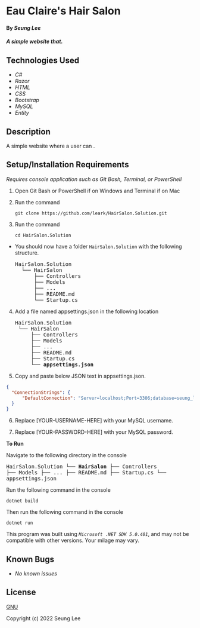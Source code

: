 # Eau Claire's Hair Salon

#### By _Seung Lee_

#### _A simple website that._

## Technologies Used

* _C#_
* _Razor_
* _HTML_
* _CSS_
* _Bootstrap_
* _MySQL_
* _Entity_

## Description

A simple website where a user can .

## Setup/Installation Requirements

_Requires console application such as Git Bash, Terminal, or PowerShell_

1. Open Git Bash or PowerShell if on Windows and Terminal if on Mac
2. Run the command

    ``git clone https://github.com/leark/HairSalon.Solution.git``

3. Run the command

    ``cd HairSalon.Solution``

* You should now have a folder `HairSalon.Solution` with the following structure.
    <pre>HairSalon.Solution
    └── HairSalon
        ├── Controllers
        ├── Models
        ├── ...
        ├── README.md
        └── Startup.cs</pre>

4. Add a file named appsettings.json in the following location 

    <pre>HairSalon.Solution
    └── HairSalon
        ├── Controllers
        ├── Models
        ├── ...
        ├── README.md
        ├── Startup.cs
        └── <strong>appsettings.json</strong></pre>

5. Copy and paste below JSON text in appsettings.json.

```json
{
  "ConnectionStrings": {
      "DefaultConnection": "Server=localhost;Port=3306;database=seung_lee;uid=[YOUR-USERNAME-HERE];pwd=[YOUR-PASSWORD-HERE]"
  }
}
```

6. Replace [YOUR-USERNAME-HERE] with your MySQL username.

7. Replace [YOUR-PASSWORD-HERE] with your MySQL password.


<strong>To Run</strong>

Navigate to the following directory in the console
    <pre>HairSalon.Solution
    └── <strong>HairSalon</strong>
        ├── Controllers
        ├── Models
        ├── ...
        ├── README.md
        ├── Startup.cs
        └── appsettings.json</pre>

Run the following command in the console

  ``dotnet build``

Then run the following command in the console

  ``dotnet run``


This program was built using _`Microsoft .NET SDK 5.0.401`_, and may not be compatible with other versions. Your milage may vary.

## Known Bugs

* _No known issues_

## License

[GNU](/LICENSE)

Copyright (c) 2022 Seung Lee




